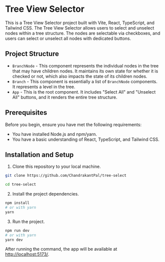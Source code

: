 # Tree View Selector

This is a Tree View Selector project built with Vite, React, TypeScript, and Tailwind CSS. The Tree View Selector allows users to select and unselect nodes within a tree structure. The nodes are selectable via checkboxes, and users can select or unselect all nodes with dedicated buttons.

## Project Structure

- `BranchNode` - This component represents the individual nodes in the tree that may have children nodes. It maintains its own state for whether it is checked or not, which also impacts the state of its children nodes.
- `Branch` - This component is essentially a list of `BranchNode` components. It represents a level in the tree.
- `App` - This is the root component. It includes "Select All" and "Unselect All" buttons, and it renders the entire tree structure.

## Prerequisites

Before you begin, ensure you have met the following requirements:

- You have installed Node.js and npm/yarn.
- You have a basic understanding of React, TypeScript, and Tailwind CSS.

## Installation and Setup

1. Clone this repository to your local machine.

```bash
git clone https://github.com/ChandrakantPal/tree-select

cd tree-select
```

2. Install the project dependencies.

```bash
npm install
# or with yarn
yarn
```

3. Run the project.

```bash
npm run dev
# or with yarn
yarn dev
```

After running the command, the app will be available at [http://localhost:5173/](http://localhost:5173/).
